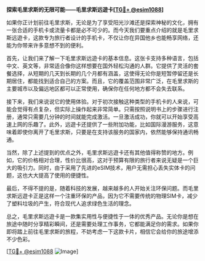 **探索毛里求斯的无限可能——毛里求斯远遊卡[[TG💪+ @esim1088](https://t.me/s/esim1088)]**

如果你正计划前往毛里求斯，无论是为了享受阳光沙滩还是探索神秘的文化，拥有一张合适的手机卡或流量卡都是必不可少的。而今天我们要重点介绍的就是毛里求斯远遊卡，这款专为旅行者设计的手机卡，不仅让你在异国他乡也能畅享网络，还能为你带来许多意想不到的便利。

首先，让我们来了解一下毛里求斯远遊卡的基本信息。这张卡支持多种语言，包括中文、英文等，非常适合像你这样想要在国外轻松沟通的人群。它提供了灵活的套餐选择，从短期的几天到长期的几个月都有涵盖，这使得无论你是短暂停留还是长期居住，都能找到适合自己的方案。而且，它的覆盖范围非常广泛，在毛里求斯的主要城市以及偏远地区都可以正常使用，确保你在任何地方都不会失去联系。

接下来，我们来说说它的使用体验。对于初次接触这种类型的手机卡的人来说，可能会觉得有点复杂，但实际上操作起来非常简单。只需按照说明书上的步骤进行注册，通常只需要几分钟的时间就能完成激活。一旦激活成功，你就可以开始享受高速上网的乐趣了。此外，远遊卡还提供了一些附加功能，比如国际漫游服务，这意味着即使你离开了毛里求斯，只要是在支持该服务的国家内，依然能够保持通讯畅通。

当然，除了上述提到的优点之外，毛里求斯远遊卡还有其他值得称赞的地方。例如，它的价格相对合理，性价比很高，这对于预算有限的旅行者来说无疑是一个巨大的吸引力。同时，由于采用了先进的eSIM技术，用户无需担心丢失实体卡的问题，这也大大提高了使用的便捷性。

最后，不得不提的是，随着科技的发展，越来越多的人开始关注环保问题。而毛里求斯远遊卡正是这样一个注重环保的产品，因为它不需要传统的物理SIM卡，减少了塑料垃圾的产生，符合现代人追求绿色生活的理念。

总之，毛里求斯远遊卡是一款集实用性与便捷性于一体的优秀产品。无论你是想在旅途中随时分享精彩瞬间，还是需要处理工作事务，它都能满足你的需求。如果你即将踏上前往毛里求斯的旅程，不妨考虑一下这款卡片，相信它会给你的旅途增添不少色彩。

[[TG💪+ @esim1088](https://t.me/s/esim1088) ![Image](https://i.postimg.cc/4NQfJmqS/Snipaste-2025-05-13-00-14-12.png)]